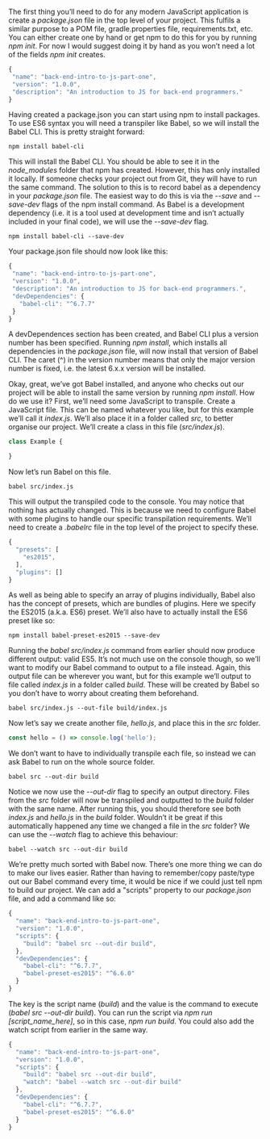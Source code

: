 The first thing you’ll need to do for any modern JavaScript application is create a *package.json* file in the top level of your project.  This fulfils a similar purpose to a POM file, gradle.properties file, requirements.txt, etc.  You can either create one by hand or get npm to do this for you by running *npm init*.  For now I would suggest doing it by hand as you won’t need a lot of the fields *npm init* creates.

```javascript
{
 "name": "back-end-intro-to-js-part-one",
 "version": "1.0.0",
 "description": "An introduction to JS for back-end programmers."
}
```

Having created a package.json you can start using npm to install packages.  To use ES6 syntax you will need a transpiler like Babel, so we will install the Babel CLI.  This is pretty straight forward:

`npm install babel-cli`

This will install the Babel CLI.  You should be able to see it in the *node_modules* folder that npm has created.  However, this has only installed it locally.  If someone checks your project out from Git, they will have to run the same command.  The solution to this is to record babel as a dependency in your *package.json* file.  The easiest way to do this is via the *--save* and *--save-dev* flags of the npm install command.  As Babel is a development dependency (i.e. it is a tool used at development time and isn’t actually included in your final code), we will use the *--save-dev* flag.

`npm install babel-cli --save-dev`

Your package.json file should now look like this:
```javascript
{
 "name": "back-end-intro-to-js-part-one",
 "version": "1.0.0",
 "description": "An introduction to JS for back-end programmers.",
 "devDependencies": {
   "babel-cli": "^6.7.7"
 }
}
```
A devDependences section has been created, and Babel CLI plus a version number has been specified.  Running *npm install*, which installs all dependencies in the *package.json* file, will now install that version of Babel CLI.  The caret (^) in the version number means that only the major version number is fixed, i.e. the latest 6.x.x version will be installed.

Okay, great, we’ve got Babel installed, and anyone who checks out our project will be able to install the same version by running *npm install*.  How do we use it?  First, we’ll need some JavaScript to transpile.  Create a JavaScript file.  This can be named whatever you like, but for this example we’ll call it *index.js*.  We’ll also place it in a folder called *src*, to better organise our project.  We’ll create a class in this file (*src/index.js*).
```javascript
class Example {

}
```
Now let’s run Babel on this file.

`babel src/index.js`

This will output the transpiled code to the console.  You may notice that nothing has actually changed.  This is because we need to configure Babel with some plugins to handle our specific transpilation requirements.  We’ll need to create a *.babelrc* file in the top level of the project to specify these.
```javascript
{
  "presets": [
    "es2015",
  ],
  "plugins": []
}
```
As well as being able to specify an array of plugins individually, Babel also has the concept of presets, which are bundles of plugins.  Here we specify the ES2015 (a.k.a. ES6) preset. We’ll also have to actually install the ES6 preset like so:

`npm install babel-preset-es2015 --save-dev`

Running the *babel src/index.js* command from earlier should now produce different output: valid ES5.  It’s not much use on the console though, so we’ll want to modify our Babel command to output to a file instead.  Again, this output file can be wherever you want, but for this example we’ll output to file called *index.js* in a folder called *build*.  These will be created by Babel so you don’t have to worry about creating them beforehand.

`babel src/index.js --out-file build/index.js`

Now let’s say we create another file, *hello.js*, and place this in the *src* folder.
```javascript
const hello = () => console.log('hello');
```
We don’t want to have to individually transpile each file, so instead we can ask Babel to run on the whole source folder.

`babel src --out-dir build`

Notice we now use the *--out-dir* flag to specify an output directory.  Files from the *src* folder will now be transpiled and outputted to the *build* folder with the same name.  After running this, you should therefore see both *index.js* and *hello.js* in the *build* folder.  Wouldn’t it be great if this automatically happened any time we changed a file in the *src* folder?  We can use the *--watch* flag to achieve this behaviour:

`babel --watch src --out-dir build`

We’re pretty much sorted with Babel now.  There’s one more thing we can do to make our lives easier.  Rather than having to remember/copy paste/type out our Babel command every time, it would be nice if we could just tell npm to build our project.  We can add a "scripts" property to our *package.json* file, and add a command like so:
```javascript
{
  "name": "back-end-intro-to-js-part-one",
  "version": "1.0.0",
  "scripts": {
    "build": "babel src --out-dir build",
  },
  "devDependencies": {
    "babel-cli": "^6.7.7",
    "babel-preset-es2015": "^6.6.0"
  }
}
```
The key is the script name (*build*) and the value is the command to execute (*babel src --out-dir build*).  You can run the script via *npm run [script_name_here]*, so in this case, *npm run build*.  You could also add the watch script from earlier in the same way.
```javascript
{
  "name": "back-end-intro-to-js-part-one",
  "version": "1.0.0",
  "scripts": {
    "build": "babel src --out-dir build",
    "watch": "babel --watch src --out-dir build"
  },
  "devDependencies": {
    "babel-cli": "^6.7.7",
    "babel-preset-es2015": "^6.6.0"
  }
}
```